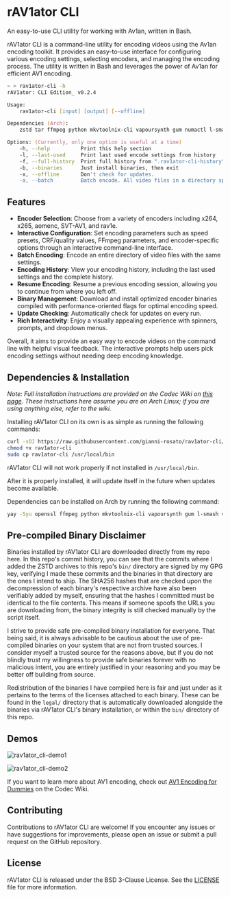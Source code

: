 # rAV1ator CLI
An easy-to-use CLI utility for working with Av1an, written in Bash.

rAV1ator CLI is a command-line utility for encoding videos using the Av1an encoding toolkit. It provides an easy-to-use interface for configuring various encoding settings, selecting encoders, and managing the encoding process. The utility is written in Bash and leverages the power of Av1an for efficient AV1 encoding.

```zsh
~ > rav1ator-cli -h
rAV1ator: CLI Edition_ v0.2.4

Usage:
	rav1ator-cli [input] [output] [--offline]

Dependencies (Arch):
	zstd tar ffmpeg python mkvtoolnix-cli vapoursynth gum numactl l-smash vapoursynth-plugin-lsmashsource av1an ffms2

Options: (Currently, only one option is useful at a time)
	-h, --help			Print this help section
	-l, --last-used		Print last used encode settings from history
	-f, --full-history	Print full history from ".rav1ator-cli-history" file
	-b, --binaries		Just install binaries, then exit
	-x, --offline		Don't check for updates.
	-a, --batch			Batch encode. All video files in a directory specified after this flag are encoded.
```

## Features

- **Encoder Selection**: Choose from a variety of encoders including x264, x265, aomenc, SVT-AV1, and rav1e.
- **Interactive Configuration**: Set encoding parameters such as speed presets, CRF/quality values, FFmpeg parameters, and encoder-specific options through an interactive command-line interface.
- **Batch Encoding**: Encode an entire directory of video files with the same settings.
- **Encoding History**: View your encoding history, including the last used settings and the complete history.
- **Resume Encoding**: Resume a previous encoding session, allowing you to continue from where you left off.
- **Binary Management**: Download and install optimized encoder binaries compiled with performance-oriented flags for optimal encoding speed.
- **Update Checking**: Automatically check for updates on every run.
- **Rich Interactivity**: Enjoy a visually appealing experience with spinners, prompts, and dropdown menus.

Overall, it aims to provide an easy way to encode videos on the command line with helpful visual feedback. The interactive prompts help users pick encoding settings without needing deep encoding knowledge.

## Dependencies & Installation

*Note: Full installation instructions are provided on the Codec Wiki on [this page](https://wiki.x266.mov/docs/utilities/rav1ator-cli). These instructions here assume you are on Arch Linux; if you are using anything else, refer to the wiki.*

Installing rAV1ator CLI on its own is as simple as running the following commands:

```bash
curl -sOJ https://raw.githubusercontent.com/gianni-rosato/rav1ator-cli/main/rav1ator-cli
chmod +x rav1ator-cli
sudo cp rav1ator-cli /usr/local/bin
```

rAV1ator CLI will not work properly if not installed in `/usr/local/bin`.

After it is properly installed, it will update itself in the future when updates become available.

Dependencies can be installed on Arch by running the following command:

```bash
yay -Syu openssl ffmpeg python mkvtoolnix-cli vapoursynth gum l-smash vapoursynth-plugin-lsmashsource av1an ffms2
```

## Pre-compiled Binary Disclaimer

Binaries installed by rAV1ator CLI are downloaded directly from my repo here. In this repo's commit history, you can see that the commits where I added the ZSTD archives to this repo's `bin/` directory are signed by my GPG key, verifying I made these commits and the binaries in that directory are the ones I intend to ship. The SHA256 hashes that are checked upon the decompression of each binary's respective archive have also been verifiably added by myself, ensuring that the hashes I committed must be identical to the file contents. This means if someone spoofs the URLs you are downloading from, the binary integrity is still checked manually by the script itself.

I strive to provide safe pre-compiled binary installation for everyone. That being said, it is always advisable to be cautious about the use of pre-compiled binaries on your system that are not from trusted sources. I consider myself a trusted source for the reasons above, but if you do not blindly trust my willingness to provide safe binaries forever with no malicious intent, you are entirely justified in your reasoning and you may be better off building from source.

Redistribution of the binaries I have compiled here is fair and just under as it pertains to the terms of the licenses attached to each binary. These can be found in the `legal/` directory that is automatically downloaded alongside the binaries via rAV1ator CLI's binary installation, or within the `bin/` directory of this repo.

## Demos

![rav1ator_cli-demo1](./static/rav1ator_cli_demo1.avif)

![rav1ator_cli-demo2](./static/rav1ator_cli_demo2.avif)

If you want to learn more about AV1 encoding, check out [AV1 Encoding for Dummies](https://wiki.x266.mov/blog/av1-encoding-for-dummies) on the Codec Wiki.

## Contributing

Contributions to rAV1ator CLI are welcome! If you encounter any issues or have suggestions for improvements, please open an issue or submit a pull request on the GitHub repository.

## License

rAV1ator CLI is released under the BSD 3-Clause License. See the [LICENSE](LICENSE) file for more information.
